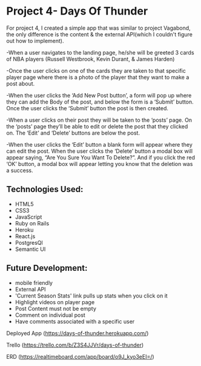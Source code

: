 # Project 4- Days Of Thunder<br>

For project 4, I created a simple app that was similar to project Vagabond, the only difference is the content & the external API(which I couldn't figure out how to implement).

-When a user navigates to the landing page, he/she will be greeted 3 cards of NBA players (Russell Westbrook, Kevin Durant, & James Harden)

-Once the user clicks on one of the cards they are taken to that specific player page where there is a photo of the player that they want to make a post about.

-When the user clicks the ‘Add New Post button’, a form will pop up where they can add the Body of the post, and below the form is a ‘Submit’ button. Once the user clicks the ‘Submit’ button the post is then created.

-When a user clicks on their post they will be taken to the ‘posts’ page. On the ‘posts’ page they’ll be able to edit or delete the post that they clicked on. The ‘Edit’ and ‘Delete’ buttons are below the post.

-When the user clicks the ‘Edit’ button a blank form will appear where they can edit the post.
When the user clicks the ‘Delete’ button a modal box will appear saying, “Are You Sure You Want To Delete?”. And if you click the red ‘OK’ button, a modal box will appear letting you know that the deletion was a success.


## Technologies Used:

<ul>
<li>HTML5</li>
<li>CSS3</li>
<li>JavaScript</li>
<li>Ruby on Rails</li>
<li>Heroku</li>
<li>React.js</li>
<li>PostgresQl</li>
<li>Semantic UI</li>
</ul>



## Future Development:
<ul>
<li>mobile friendly</li>
<li>External API</li>
<li>'Current Season Stats' link pulls up stats when you click on it</li>
<li>Highlight videos on player page</li>
<li>Post Content must not be empty</li>
<li>Comment on individual post</li>
<li>Have comments associated with a specific user</li>

</ul>



Deployed App (https://days-of-thunder.herokuapp.com/) 

Trello (https://trello.com/b/Z3S4JJVr/days-of-thunder)

ERD (https://realtimeboard.com/app/board/o9J_kyo3eEI=/)